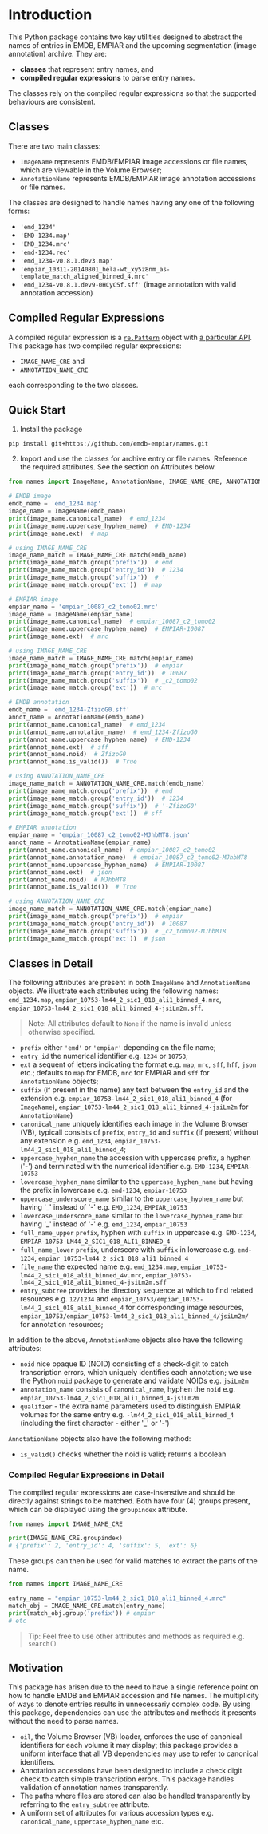 # Introduction
This Python package contains two key utilities designed to abstract the names of entries in EMDB, EMPIAR and the upcoming segmentation (image annotation) archive. They are: 
* **classes** that represent entry names, and 
* **compiled regular expressions** to parse entry names.

The classes rely on the compiled regular expressions so that the supported behaviours are consistent.

## Classes
There are two main classes:
* `ImageName` represents EMDB/EMPIAR image accessions or file names, which are viewable in the Volume Browser;
* `AnnotationName` represents EMDB/EMPIAR image annotation accessions or file names.

The classes are designed to handle names having any one of the following forms: 
* `'emd_1234'`
* `'EMD-1234.map'`
* `'EMD_1234.mrc'`
* `'emd-1234.rec'`
* `'emd_1234-v0.8.1.dev3.map'`
* `'empiar_10311-20140801_hela-wt_xy5z8nm_as-template_match_aligned_binned_4.mrc'`
* `'emd_1234-v0.8.1.dev9-0HCyC5f.sff'` (image annotation with valid annotation accession)

## Compiled Regular Expressions
A compiled regular expression is a [`re.Pattern`](https://docs.python.org/3/library/re.html#regular-expression-objects) object with [a particular API](https://docs.python.org/3/library/re.html#regular-expression-objects). This package has two compiled regular expressions:
* `IMAGE_NAME_CRE` and 
* `ANNOTATION_NAME_CRE`

each corresponding to the two classes.

## Quick Start
1. Install the package

```shell
pip install git+https://github.com/emdb-empiar/names.git
```

2. Import and use the classes for archive entry or file names. Reference the required attributes. See the section on Attributes below.

```python
from names import ImageName, AnnotationName, IMAGE_NAME_CRE, ANNOTATION_NAME_CRE

# EMDB image
emdb_name = 'emd_1234.map'
image_name = ImageName(emdb_name)
print(image_name.canonical_name)  # emd_1234
print(image_name.uppercase_hyphen_name)  # EMD-1234
print(image_name.ext)  # map

# using IMAGE_NAME_CRE
image_name_match = IMAGE_NAME_CRE.match(emdb_name)
print(image_name_match.group('prefix'))  # emd
print(image_name_match.group('entry_id'))  # 1234
print(image_name_match.group('suffix'))  # ''
print(image_name_match.group('ext'))  # map

# EMPIAR image
empiar_name = 'empiar_10087_c2_tomo02.mrc'
image_name = ImageName(empiar_name)
print(image_name.canonical_name)  # empiar_10087_c2_tomo02
print(image_name.uppercase_hyphen_name)  # EMPIAR-10087
print(image_name.ext)  # mrc

# using IMAGE_NAME_CRE
image_name_match = IMAGE_NAME_CRE.match(empiar_name)
print(image_name_match.group('prefix'))  # empiar
print(image_name_match.group('entry_id'))  # 10087
print(image_name_match.group('suffix'))  # _c2_tomo02
print(image_name_match.group('ext'))  # mrc

# EMDB annotation
emdb_name = 'emd_1234-ZfizoG0.sff'
annot_name = AnnotationName(emdb_name)
print(annot_name.canonical_name)  # emd_1234
print(annot_name.annotation_name)  # emd_1234-ZfizoG0
print(annot_name.uppercase_hyphen_name)  # EMD-1234
print(annot_name.ext)  # sff
print(annot_name.noid)  # ZfizoG0
print(annot_name.is_valid())  # True

# using ANNOTATION_NAME_CRE
image_name_match = ANNOTATION_NAME_CRE.match(emdb_name)
print(image_name_match.group('prefix'))  # emd
print(image_name_match.group('entry_id'))  # 1234
print(image_name_match.group('suffix'))  # '-ZfizoG0'
print(image_name_match.group('ext'))  # sff

# EMPIAR annotation
empiar_name = 'empiar_10087_c2_tomo02-MJhbMT8.json'
annot_name = AnnotationName(empiar_name)
print(annot_name.canonical_name)  # empiar_10087_c2_tomo02
print(annot_name.annotation_name)  # empiar_10087_c2_tomo02-MJhbMT8
print(annot_name.uppercase_hyphen_name)  # EMPIAR-10087
print(annot_name.ext)  # json
print(annot_name.noid)  # MJhbMT8
print(annot_name.is_valid())  # True

# using ANNOTATION_NAME_CRE
image_name_match = ANNOTATION_NAME_CRE.match(empiar_name)
print(image_name_match.group('prefix'))  # empiar
print(image_name_match.group('entry_id'))  # 10087
print(image_name_match.group('suffix'))  # _c2_tomo02-MJhbMT8
print(image_name_match.group('ext'))  # json
```

## Classes in Detail
The following attributes are present in both `ImageName` and `AnnotationName` objects. We illustrate each attributes using the following names: `emd_1234.map`, `empiar_10753-lm44_2_sic1_018_ali1_binned_4.mrc`, `empiar_10753-lm44_2_sic1_018_ali1_binned_4-jsiLm2m.sff`.

> Note: All attributes default to `None` if the name is invalid unless otherwise specified.

* `prefix` either `'emd'` or `'empiar'` depending on the file name;
* `entry_id` the numerical identifier e.g. `1234` or `10753`;
* `ext` a sequent of letters indicating the format e.g. `map`, `mrc`, `sff`, `hff`, `json` etc.; defaults to `map` for EMDB, `mrc` for EMPIAR and `sff` for `AnnotationName` objects;
* `suffix` (if present in the name) any text between the `entry_id` and the extension e.g. `empiar_10753-lm44_2_sic1_018_ali1_binned_4` (for `ImageName`), `empiar_10753-lm44_2_sic1_018_ali1_binned_4-jsiLm2m` for `AnnotationName`)
* `canonical_name` uniquely identifies each image in the Volume Browser (VB), typicall consists of `prefix`, `entry_id` and `suffix` (if present) without any extension e.g. `emd_1234`, `empiar_10753-lm44_2_sic1_018_ali1_binned_4`; 
* `uppercase_hyphen_name` the accession with uppercase prefix, a hyphen ('-') and terminated with the numerical identifier e.g. `EMD-1234`, `EMPIAR-10753`
* `lowercase_hyphen_name` similar to the `uppercase_hyphen_name` but having the prefix in lowercase e.g. `emd-1234`, `empiar-10753`
* `uppercase_underscore_name` similar to the `uppercase_hyphen_name` but having '_' instead of '-' e.g.  `EMD_1234`, `EMPIAR_10753`
* `lowercase_underscore_name` similar to the `lowercase_hyphen_name` but having '_' instead of '-' e.g. `emd_1234`, `empiar_10753`
* `full_name_upper` `prefix`, hyphen with `suffix` in uppercase e.g. `EMD-1234`, `EMPIAR-10753-LM44_2_SIC1_018_ALI1_BINNED_4`
* `full_name_lower` `prefix`, underscore with `suffix` in lowercase e.g. `emd-1234`, `empiar_10753-lm44_2_sic1_018_ali1_binned_4`
* `file_name` the expected name e.g. `emd_1234.map`, `empiar_10753-lm44_2_sic1_018_ali1_binned_4v.mrc`, `empiar_10753-lm44_2_sic1_018_ali1_binned_4-jsiLm2m.sff`
* `entry_subtree` provides the directory sequence at which to find related resources e.g. `12/1234` and `empiar_10753/empiar_10753-lm44_2_sic1_018_ali1_binned_4` for corresponding image resources, `empiar_10753/empiar_10753-lm44_2_sic1_018_ali1_binned_4/jsiLm2m/` for annotation resources;

In addition to the above, `AnnotationName` objects also have the following attributes:
* `noid` nice opaque ID (NOID) consisting of a check-digit to catch transcription errors, which uniquely identifies each annotation; we use the Python `noid` package to generate and validate NOIDs e.g. `jsiLm2m` 
* `annotation_name` consists of `canonical_name`, hyphen the `noid` e.g. `empiar_10753-lm44_2_sic1_018_ali1_binned_4-jsiLm2m`
* `qualifier` - the extra name parameters used to distinguish EMPIAR volumes for the same entry e.g. `-lm44_2_sic1_018_ali1_binned_4` (including the first character - either '_' or '-')

`AnnotationName` objects also have the following method:
* `is_valid()` checks whether the noid is valid; returns a boolean


### Compiled Regular Expressions in Detail

The compiled regular expressions are case-insenstive and should be directly against strings to be matched. Both have four (4) groups present, which can be displayed using the `groupindex` attribute. 

```python
from names import IMAGE_NAME_CRE

print(IMAGE_NAME_CRE.groupindex)
# {'prefix': 2, 'entry_id': 4, 'suffix': 5, 'ext': 6}
```

These groups can then be used for valid matches to extract the parts of the name.

```python
from names import IMAGE_NAME_CRE

entry_name = "empiar_10753-lm44_2_sic1_018_ali1_binned_4.mrc"
match_obj = IMAGE_NAME_CRE.match(entry_name)
print(match_obj.group('prefix')) # empiar
# etc
```

> Tip: Feel free to use other attributes and methods as required e.g. `search()`


## Motivation
This package has arisen due to the need to have a single reference point on how to handle EMDB and EMPIAR accession and file names. The multiplicity of ways to denote entries results in unnecessariy complex code. By using this package, dependencies can use the attributes and methods it presents without the need to parse names.
* `oil`, the Volume Browser (VB) loader, enforces the use of canonical identifiers for each volume it may display; this package provides a uniform interface that all VB dependencies may use to refer to canonical identifiers.
* Annotation accessions have been designed to include a check digit check to catch simple transcription errors. This package handles validation of annotation names transparently.
* The paths where files are stored can also be handled transparently by referring to the `entry_subtree` attribute.
* A uniform set of attributes for various accession types e.g. `canonical_name`, `uppercase_hyphen_name` etc.
